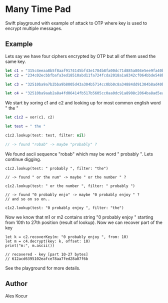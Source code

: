 # Many Time Pad

Swift playground with example of attack to OTP where key is used to encrypt multiple messages.

## Example

Lets say we have four ciphers encrypted by OTP but all of them used the same key.

```Swift
let c1 = "315c4eeaa8b5f8aaf9174145bf43e1784b8fa00dc71d885a804e5ee9fa40b16349c146fb778cdf2d3aff021dfff5b403b510d0d0455468aeb98622b137dae857553ccd8883a7bc37520e06e515d22c954eba5025b8cc57ee59418ce7dc6bc41556bdb36bbca3e8774301fbcaa3b83b220809560987815f65286764703de0f3d524400a19b159610b11ef3e".hexadecimal()!.bytes
let c2 = "234c02ecbbfbafa3ed18510abd11fa724fcda2018a1a8342cf064bbde548b12b07df44ba7191d9606ef4081ffde5ad46a5069d9f7f543bedb9c861bf29c7e205132eda9382b0bc2c5c4b45f919cf3a9f1cb74151f6d551f4480c82b2cb24cc5b028aa76eb7b4ab24171ab3cdadb8356f".hexadecimal()!.bytes

let c3 = "32510ba9a7b2bba9b8005d43a304b5714cc0bb0c8a34884dd91304b8ad40b62b07df44ba6e9d8a2368e51d04e0e7b207b70b9b8261112bacb6c866a232dfe257527dc29398f5f3251a0d47e503c66e935de81230b59b7afb5f41afa8d661cb".hexadecimal()!.bytes

let c4 = "32510ba9aab2a8a4fd06414fb517b5605cc0aa0dc91a8908c2064ba8ad5ea06a029056f47a8ad3306ef5021eafe1ac01a81197847a5c68a1b78769a37bc8f4575432c198ccb4ef63590256e305cd3a9544ee4160ead45aef520489e7da7d835402bca670bda8eb775200b8dabbba246b130f040d8ec6447e2c767f3d30ed81ea2e4c1404e1315a1010e7229be6636aaa".hexadecimal()!.bytes
```

We start by xoring c1 and c2 and looking up for most common english word " the "

```Swift
let c1c2 = xor(c1, c2)

let test = " the "

c1c2.lookup(test: test, filter: nil)

// -> found "robab" -> maybe "probably" ?

```

We found ascii sequence "robab" which may be word " probably ". Lets continue digging.

```
c1c2.lookup(test: " probably ", filter: "the")

// -> found " or the num" -> maybe " or the number " ?

c1c2.lookup(test: " or the number ", filter: " probably ")

// -> found "0 probably enjo" -> maybe "0 probably enjoy " ?
// and so on so on..

c1c2.lookup(test: "0 probably enjoy ", filter: "the")

```

Now we know that m1 or m2 contains string "0 probably enjoy " starting from 10th to 27th position (result of lookup). Now we can recover part of the key

```
let k = c2.recoverKey(m: "0 probably enjoy ", from: 10)
let m = c4.decrypt(key: k, offset: 10)
print("m:", m.ascii())

// recovered - key [part 10-27 bytes]
// 612acd6395102eafce78aa7fed28a07f6b
```

See the playground for more details.

## Author

Ales Kocur
